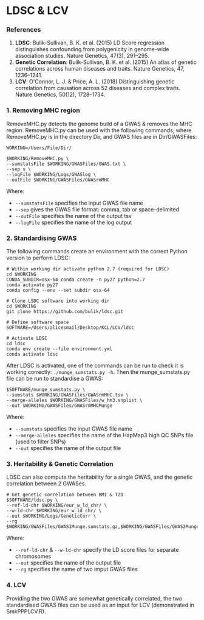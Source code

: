 # LDSC & LCV
### References
1. **LDSC**: Bulik-Sullivan, B. K. et al. (2015) LD Score regression distinguishes confounding from polygenicity in genome-wide association studies. Nature Genetics, 47(3), 291–295. 
2. **Genetic Correlation**: Bulik-Sullivan, B. K. et al. (2015) An atlas of genetic correlations across human diseases and traits. Nature Genetics, 47, 1236–1241.
3. **LCV**: O'Connor, L. J. & Price, A. L. (2018) Distinguishing genetic correlation from causation across 52 diseases and complex traits. Nature Genetics, 50(12), 1728–1734. 

### 1. Removing MHC region
RemoveMHC.py detects the genome build of a GWAS & removes the MHC region. RemoveMHC.py can be used with the following commands, where RemoveMHC.py is in the directory Dir, and GWAS files are in Dir/GWASFiles:

```Shell
WORKING=/Users/File/Dir/

$WORKING/RemoveMHC.py \
--sumstatsFile $WORKING/GWASFiles/GWAS.txt \
--sep s \
--logFile $WORKING/Logs/GWASlog \
--outFile $WORKING/GWASFiles/GWASrmMHC    
```

Where:
- `--sumstatsFile` specifies the input GWAS file name
- `--sep` gives the GWAS file format: comma, tab or space-delimited
- `--outFile` specifies the name of the output tsv
- `--logFile` specifies the name of the log output

### 2. Standardising GWAS
The following commands create an environment with the correct Python version to perform LDSC:
```Shell
# Within working dir activate python 2.7 (required for LDSC)
cd $WORKING
CONDA_SUBDIR=osx-64 conda create -n py27 python=2.7                               
conda activate py27
conda config --env --set subdir osx-64         

# Clone LSDC software into working dir
cd $WORKING
git clone https://github.com/bulik/ldsc.git    

# Define software space
SOFTWARE=/Users/alicesmail/Desktop/KCL/LCV/ldsc

# Activate LDSC
cd ldsc   
conda env create --file environment.yml
conda activate ldsc
```

After LDSC is activated, one of the commands can be run to check it is working correctly: `./munge_sumstats.py -h`.
Then the munge_sumstats.py file can be run to standardise a GWAS:
```Shell
$SOFTWARE/munge_sumstats.py \
--sumstats $WORKING/GWASFiles/GWASrmMHC.tsv \
--merge-alleles $WORKING/GWASFiles/w_hm3.snplist \
--out $WORKING/GWASFiles/GWASrmMHCMunge
```
Where:
- `--sumstats` specifies the input GWAS file name
- `--merge-alleles` specifies the name of the HapMap3 high QC SNPs file (used to filter SNPs)
- `--out` specifies the name of the output file

### 3. Heritability & Genetic Correlation
LDSC can also compute the heritability for a single GWAS, and the genetic correlation between 2 GWASes.
```
# Get genetic correlation between BMI & T2D
$SOFTWARE/ldsc.py \
--ref-ld-chr $WORKING/eur_w_ld_chr/ \
--w-ld-chr $WORKING/eur_w_ld_chr/ \
--out $WORKING/Logs/GeneticCorr \
--rg $WORKING/GWASFiles/GWAS1Munge.sumstats.gz,$WORKING/GWASFiles/GWAS2Munge.sumstats.gz
```
Where:
- `--ref-ld-chr` & `--w-ld-chr` specify the LD score files for separate chromosomes
- `--out` specifies the name of the output file
- `--rg` specifies the name of two imput GWAS files

### 4. LCV
Providing the two GWAS are somewhat genetically correlated, the two standardised GWAS files can be used as an input for LCV (demonstrated in SmkPPPLCV.R).
